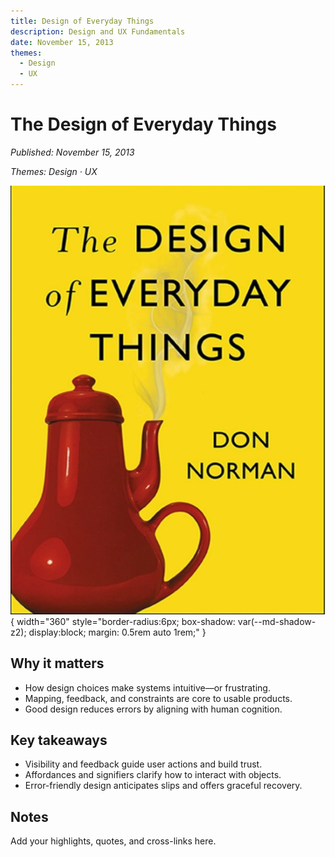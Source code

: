 ```yaml
---
title: Design of Everyday Things 
description: Design and UX Fundamentals 
date: November 15, 2013
themes:
  - Design
  - UX 
---
```


# The Design of Everyday Things

_Published: November 15, 2013_

_Themes: Design · UX_
 
![Cover: The Design of Everyday Things](../assets/img/design-of-everyday-things.png){ width="360" style="border-radius:6px; box-shadow: var(--md-shadow-z2); display:block; margin: 0.5rem auto 1rem;" }

## Why it matters
- How design choices make systems intuitive—or frustrating.
- Mapping, feedback, and constraints are core to usable products.
- Good design reduces errors by aligning with human cognition.

## Key takeaways
- Visibility and feedback guide user actions and build trust.
- Affordances and signifiers clarify how to interact with objects.
- Error-friendly design anticipates slips and offers graceful recovery.

## Notes
Add your highlights, quotes, and cross-links here.
